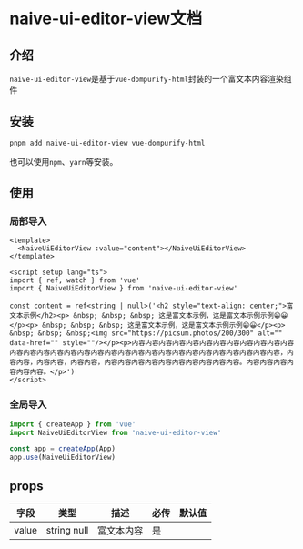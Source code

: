# naive-ui-editor-view文档

## 介绍

`naive-ui-editor-view`是基于`vue-dompurify-html`封装的一个富文本内容渲染组件

## 安装

```bash
pnpm add naive-ui-editor-view vue-dompurify-html
```

也可以使用`npm`、`yarn`等安装。

## 使用

### 局部导入

```vue{4-8,15}
<template>
  <NaiveUiEditorView :value="content"></NaiveUiEditorView>
</template>

<script setup lang="ts">
import { ref, watch } from 'vue'
import { NaiveUiEditorView } from 'naive-ui-editor-view'

const content = ref<string | null>('<h2 style="text-align: center;">富文本示例</h2><p> &nbsp; &nbsp; &nbsp; 这是富文本示例，这是富文本示例示例😁😀</p><p> &nbsp; &nbsp; &nbsp; 这是富文本示例，这是富文本示例示例😁😀</p><p> &nbsp; &nbsp; &nbsp;<img src="https://picsum.photos/200/300" alt="" data-href="" style=""/></p><p>内容内容内容内容内容内容内容内容内容内容内容内容内容内容内容内容内容内容内容内容内容内容内容内容内容内容内容内容内容内容内容内容，内容内容，内容内容，内容内容，内容内容内容内容内容内容内容内容内容内容。内容内容内容内容内容内容。</p>')
</script>
```

### 全局导入

```ts
import { createApp } from 'vue'
import NaiveUiEditorView from 'naive-ui-editor-view'

const app = createApp(App)
app.use(NaiveUiEditorView)
```

## props

| 字段  | 类型        | 描述       | 必传 | 默认值 |
| ----- | ----------- | ---------- | ---- | ------ |
| value | string null | 富文本内容 | 是   |        |

